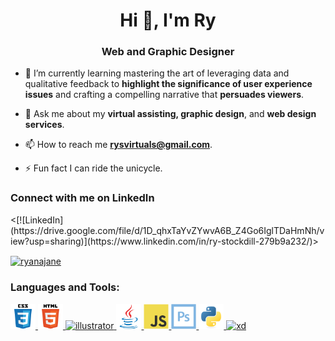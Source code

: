 <h1 align="center">Hi 👋, I'm Ry</h1>
<h3 align="center">Web and Graphic Designer</h3>

- 🌱 I’m currently learning mastering the art of leveraging data and qualitative feedback to **highlight the significance of user experience issues** and crafting a compelling narrative that **persuades viewers**.

- 💬 Ask me about my **virtual assisting, graphic design**, and **web design services**.

- 📫 How to reach me **rysvirtuals@gmail.com**.

- ⚡ Fun fact I can ride the unicycle.

<h3 align="left">Connect with me on LinkedIn</h3>
<[![LinkedIn](https://drive.google.com/file/d/1D_qhxTaYvZYwvA6B_Z4Go6IglTDaHmNh/view?usp=sharing)](https://www.linkedin.com/in/ry-stockdill-279b9a232/)>

<p align="left">
<a href="https://www.linkedin.com/in/ry-stockdill-279b9a232/" target="blank"><img align="center" src="https://www.google.com/url?sa=i&url=https%3A%2F%2Fwww.vecteezy.com%2Fpng%2F18930587-linkedin-logo-png-linkedin-icon-transparent-png&psig=AOvVaw3mAB57ejzIT9HYB7oCgPhU&ust=1684637173939000&source=images&cd=vfe&ved=0CBAQjRxqFwoTCPiw2dXwgv8CFQAAAAAdAAAAABAE" alt="ryanajane" height="30" width="40" /></a>
</p>

<h3 align="left">Languages and Tools:</h3>
<p align="left"> <a href="https://www.w3schools.com/css/" target="_blank" rel="noreferrer"> <img src="https://raw.githubusercontent.com/devicons/devicon/master/icons/css3/css3-original-wordmark.svg" alt="css3" width="40" height="40"/> </a> <a href="https://www.w3.org/html/" target="_blank" rel="noreferrer"> <img src="https://raw.githubusercontent.com/devicons/devicon/master/icons/html5/html5-original-wordmark.svg" alt="html5" width="40" height="40"/> </a> <a href="https://www.adobe.com/in/products/illustrator.html" target="_blank" rel="noreferrer"> <img src="https://www.vectorlogo.zone/logos/adobe_illustrator/adobe_illustrator-icon.svg" alt="illustrator" width="40" height="40"/> </a> <a href="https://www.java.com" target="_blank" rel="noreferrer"> <img src="https://raw.githubusercontent.com/devicons/devicon/master/icons/java/java-original.svg" alt="java" width="40" height="40"/> </a> <a href="https://developer.mozilla.org/en-US/docs/Web/JavaScript" target="_blank" rel="noreferrer"> <img src="https://raw.githubusercontent.com/devicons/devicon/master/icons/javascript/javascript-original.svg" alt="javascript" width="40" height="40"/> </a> <a href="https://www.photoshop.com/en" target="_blank" rel="noreferrer"> <img src="https://raw.githubusercontent.com/devicons/devicon/master/icons/photoshop/photoshop-line.svg" alt="photoshop" width="40" height="40"/> </a> <a href="https://www.python.org" target="_blank" rel="noreferrer"> <img src="https://raw.githubusercontent.com/devicons/devicon/master/icons/python/python-original.svg" alt="python" width="40" height="40"/> </a> <a href="https://www.adobe.com/products/xd.html" target="_blank" rel="noreferrer"> <img src="https://cdn.worldvectorlogo.com/logos/adobe-xd.svg" alt="xd" width="40" height="40"/> </a> </p>
